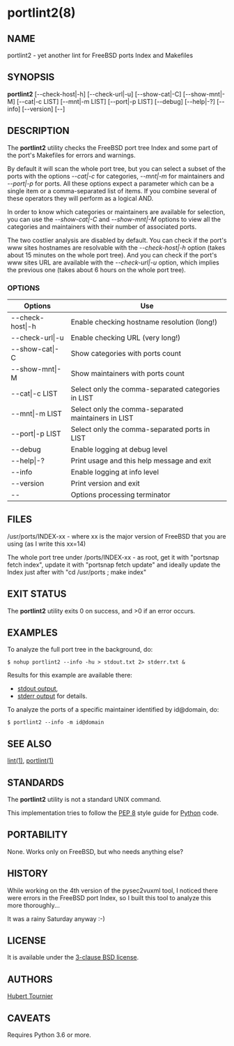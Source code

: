 # portlint2(8)

## NAME
portlint2 - yet another lint for FreeBSD ports Index and Makefiles

## SYNOPSIS
**portlint2**
\[--check-host|-h\]
\[--check-url|-u\]
\[--show-cat|-C\]
\[--show-mnt|-M\]
\[--cat|-c LIST\]
\[--mnt|-m LIST\]
\[--port|-p LIST\]
\[--debug\]
\[--help|-?\]
\[--info\]
\[--version\]
\[--\]

## DESCRIPTION
The **portlint2** utility checks the FreeBSD port tree Index
and some part of the port's Makefiles for errors and warnings.

By default it will scan the whole port tree, but you can select
a subset of the ports with the options *--cat|-c* for categories,
*--mnt|-m* for maintainers and *--port|-p* for ports.
All these options expect a parameter which can be a single item
or a comma-separated list of items.
If you combine several of these operators they will perform as
a logical AND.

In order to know which categories or maintainers are available
for selection, you can use the *--show-cat|-C* and *--show-mnt|-M*
options to view all the categories and maintainers with their
number of associated ports.

The two costlier analysis are disabled by default.
You can check if the port's www sites hostnames are resolvable
with the *--check-host|-h* option (takes about 15 minutes on the
whole port tree).
And you can check if the port's www sites URL are available
with the *--check-url|-u* option, which implies the previous one
(takes about 6 hours on the whole port tree).

### OPTIONS
Options | Use
------- | ---
--check-host\|-h|Enable checking hostname resolution (long!)
--check-url\|-u|Enable checking URL (very long!)
--show-cat\|-C|Show categories with ports count
--show-mnt\|-M|Show maintainers with ports count
--cat\|-c LIST|Select only the comma-separated categories in LIST
--mnt\|-m LIST|Select only the comma-separated maintainers in LIST
--port\|-p LIST|Select only the comma-separated ports in LIST
--debug|Enable logging at debug level
--help\|-?|Print usage and this help message and exit
--info|Enable logging at info level
--version|Print version and exit
--|Options processing terminator

## FILES
/usr/ports/INDEX-xx - where xx is the major version of FreeBSD that you are using (as I write this xx=14)

The whole port tree under /ports/INDEX-xx - as root,
get it with "portsnap fetch index", update it with "portsnap fetch update"
and ideally update the Index just after with "cd /usr/ports ; make index"

## EXIT STATUS
The **portlint2** utility exits 0 on success, and >0 if an error occurs.

## EXAMPLES
To analyze the full port tree in the background, do:
```Shell
$ nohup portlint2 --info -hu > stdout.txt 2> stderr.txt &
```
Results for this example are available there:
* [stdout output](https://github.com/HubTou/portlint2/blob/main/data/stdout.txt),
* [stderr output](https://github.com/HubTou/portlint2/blob/main/data/stderr.txt) for details.

To analyze the ports of a specific maintainer identified by id@domain, do:
```Shell
$ portlint2 --info -m id@domain
```

## SEE ALSO
[lint(1)](https://man.freebsd.org/cgi/man.cgi?query=lint&manpath=Unix+Seventh+Edition),
[portlint(1)](https://www.freshports.org/ports-mgmt/portlint/)

## STANDARDS
The **portlint2** utility is not a standard UNIX command.

This implementation tries to follow the [PEP 8](https://www.python.org/dev/peps/pep-0008/) style guide for [Python](https://www.python.org/) code.

## PORTABILITY
None. Works only on FreeBSD, but who needs anything else?

## HISTORY
While working on the 4th version of the pysec2vuxml tool,
I noticed there were errors in the FreeBSD port Index,
so I built this tool to analyze this more thoroughly...

It was a rainy Saturday anyway :-)

## LICENSE
It is available under the [3-clause BSD license](https://opensource.org/licenses/BSD-3-Clause).

## AUTHORS
[Hubert Tournier](https://github.com/HubTou)

## CAVEATS
Requires Python 3.6 or more.
